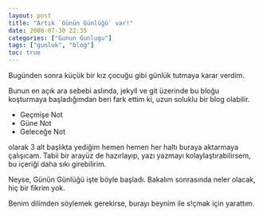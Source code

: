 ```yaml
---
layout: post
title: "Artık `Günün Günlüğü` var!"
date: 2008-07-30 22:35
categories: ["Gunun Gunlugu"]
tags: ["gunluk", "blog"]
toc: true
---
```


Bugünden sonra küçük bir kız çocuğu gibi günlük tutmaya karar verdim.

Bunun en açık ara sebebi aslında, jekyll ve git üzerinde bu bloğu koşturmaya başladığımdan beri fark ettim ki, uzun soluklu bir blog olabilir.

- Geçmişe Not
- Güne Not
- Geleceğe Not

olarak 3 alt başlıkta yediğim hemen hemen her haltı buraya aktarmaya çalışıcam. Tabii bir arayüz de hazırlayıp, yazı yazmayı kolaylaştırabilirsem, bu içeriği daha sıkı girebilirim.

Neyse, Günün Günlüğü işte böyle başladı. Bakalım sonrasında neler olacak, hiç bir  fikrim yok.

Benim dilimden söylemek gerekirse, burayı beynim ile s!çmak için yarattım.
